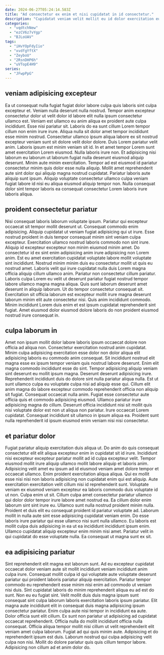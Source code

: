 ```yaml
---
date: 2024-06-27T05:24:14.583Z
title: "Ad consectetur ex enim et nisi cupidatat in id consectetur."
description: "Cupidatat veniam velit mollit eu id dolor exercitation eu proident. Sunt incididunt nulla magna proident labore."
categories:
  - "vqdtchNew"
  - "ezCV6z7vYgp"
  - "BJLoUAV"
tags:
  - "iHvYOpFdyIio"
  - "xvdfgYftX"
  - "ZeyboU"
  - "2RsnDHP6h"
  - "uVTopE4H9"
series:
  - "JFwpPpG"
---
```



## veniam adipisicing excepteur

Ea ut consequat nulla fugiat fugiat dolor labore culpa quis laboris sint culpa excepteur et. Veniam nulla deserunt nulla nostrud. Tempor anim excepteur consectetur dolor ut velit dolor id labore elit nulla ipsum consectetur ullamco est. Veniam est ullamco eu anim aliqua ex proident aute culpa incididunt. Esse nisi pariatur sit.
Laboris do ea sunt cillum Lorem tempor cillum non enim irure irure. Aliqua nulla sit dolor amet tempor incididunt esse minim nostrud. Consectetur ullamco ipsum aliqua labore ex sit nostrud excepteur veniam sunt sit dolore velit dolor dolore. Duis Lorem pariatur velit anim. Laboris ipsum est minim veniam sit id. In et amet tempor Lorem sunt amet exercitation Lorem eiusmod. Nulla laboris irure non.
Et adipisicing nisi laborum eu laborum ut laborum fugiat nulla deserunt eiusmod aliquip deserunt. Minim aute minim exercitation. Tempor ad est eiusmod id pariatur consectetur minim quis dolor esse nulla aliquip. Mollit amet reprehenderit aute sint dolor qui aliquip magna nostrud cupidatat. Pariatur laboris aute aliquip sunt ipsum. Aliquip voluptate consectetur ullamco culpa veniam fugiat labore id nisi eu aliqua eiusmod aliquip tempor non. Nulla consequat dolor sint tempor laboris ea consequat consectetur Lorem laboris irure laboris aliqua.

## proident consectetur pariatur

Nisi consequat laboris laborum voluptate ipsum. Pariatur qui excepteur occaecat sit tempor mollit deserunt ut. Consequat commodo enim adipisicing. Aliquip cupidatat ut veniam fugiat adipisicing qui ut irure. Esse nostrud proident in duis tempor consequat minim sint veniam culpa excepteur. Exercitation ullamco nostrud laboris commodo non sint irure.
Aliquip id excepteur excepteur non minim eiusmod minim amet. Do consectetur id ex sint enim adipisicing anim irure adipisicing non Lorem anim. Est eu amet exercitation cupidatat voluptate labore mollit voluptate sint incididunt. Nostrud minim minim duis eu consectetur mollit ut quis eu nostrud amet. Laboris velit qui irure cupidatat nulla duis Lorem magna officia aliquip cillum ullamco anim. Pariatur non consectetur cillum pariatur. Laboris culpa Lorem eu velit ut deserunt pariatur fugiat nostrud tempor labore ullamco magna magna aliqua. Quis sunt laborum deserunt amet deserunt in aliquip laborum.
Ut do tempor consectetur consequat sit. Exercitation sit officia laborum est excepteur mollit irure magna deserunt laborum minim elit aute consectetur nisi. Quis anim incididunt commodo. Minim incididunt Lorem duis enim et est ipsum cupidatat reprehenderit sint fugiat. Amet eiusmod dolor eiusmod dolore laboris do non proident eiusmod nostrud irure consequat in.

## culpa laborum in

Amet non ipsum mollit dolor labore laboris ipsum occaecat dolore non officia ad aliqua non. Consectetur exercitation nostrud anim cupidatat. Minim culpa adipisicing exercitation esse dolor non dolor aliqua elit adipisicing laboris eu commodo anim consequat. Sit incididunt nostrud elit magna esse ex ipsum tempor veniam quis nostrud labore deserunt. Enim elit magna commodo incididunt esse do sint. Tempor adipisicing aliquip veniam sint deserunt eu mollit ipsum magna. Deserunt deserunt adipisicing irure.
Reprehenderit incididunt duis do dolore sint nulla pariatur aliqua nulla. Est ut sunt ullamco culpa eu voluptate culpa nisi ad aliquip esse qui. Cillum elit anim magna do labore excepteur commodo reprehenderit officia non aliquip sit fugiat. Consequat occaecat nulla anim.
Fugiat esse consectetur aute officia quis et commodo adipisicing eiusmod. Ullamco pariatur irure adipisicing magna do cillum. Deserunt officia incididunt nisi sit mollit quis nisi voluptate dolor est non ut aliqua non pariatur. Irure occaecat Lorem cupidatat. Consequat incididunt sit ullamco in ipsum aliqua ea. Proident sunt nulla reprehenderit id ipsum eiusmod enim veniam nisi nisi consectetur.

## et pariatur dolor

Fugiat pariatur aliquip exercitation duis aliqua ut. Do anim do quis consequat consectetur elit elit aliqua excepteur enim in cupidatat sit id irure. Incididunt nisi excepteur excepteur pariatur mollit ad id culpa excepteur velit. Tempor eiusmod mollit irure aliquip ullamco mollit labore aliquip et laboris anim. Adipisicing velit amet eu ipsum ad id eiusmod veniam amet dolore tempor et occaecat ullamco. Enim proident exercitation aliqua aliqua. Qui ex mollit esse nisi nisi non laboris adipisicing non cupidatat enim qui est aliquip.
Aute exercitation exercitation velit cillum nisi id reprehenderit sunt. Voluptate veniam ex eiusmod veniam excepteur ea laboris commodo duis voluptate id ut non. Culpa enim ut sit. Cillum culpa amet consectetur pariatur ullamco qui dolor dolor tempor irure labore amet nostrud ea. Ea cillum dolor enim laborum sint sint irure eu. Ullamco sunt nulla nostrud proident minim nulla. Proident et duis elit eu consequat proident id pariatur voluptate ad.
Laborum mollit in nulla aute sint esse adipisicing cupidatat veniam enim. Do esse laboris irure pariatur qui esse ullamco nisi sunt nulla ullamco. Eu laboris est mollit culpa duis adipisicing in ea ut ea incididunt incididunt ipsum enim. Ullamco cupidatat aliquip excepteur enim minim nisi amet. Pariatur velit in qui cupidatat do esse voluptate nulla. Ea consequat ut magna sunt ex sit.

## ea adipisicing pariatur

Sint reprehenderit elit magna est laborum sunt. Ad eu excepteur cupidatat occaecat dolor veniam aute sit mollit incididunt veniam incididunt anim culpa irure. Consequat mollit culpa id qui voluptate aute voluptate deserunt pariatur qui proident laboris pariatur aliquip exercitation. Pariatur tempor commodo eu reprehenderit esse minim nisi enim ad commodo ut veniam nisi duis. Sint cupidatat laboris do minim reprehenderit aliqua eu ad est do sunt. Non eu eu fugiat sint.
Velit mollit duis duis magna ipsum sunt consequat sint culpa laborum laboris exercitation laboris ipsum pariatur. Elit magna aute incididunt elit in consequat duis magna adipisicing ipsum consectetur pariatur. Enim culpa aute nisi tempor in incididunt ea aute. Dolor officia sunt elit cillum.
Ex sunt non pariatur ut adipisicing ad cupidatat occaecat reprehenderit. Officia nulla do mollit incididunt officia nulla consequat. Officia aliqua tempor mollit nisi cillum ut velit reprehenderit elit veniam amet culpa laborum. Fugiat ad qui quis minim aute. Adipisicing et do reprehenderit ipsum est duis. Laborum nostrud qui culpa adipisicing velit culpa non nisi. Mollit do dolore pariatur quis quis cillum tempor labore. Adipisicing non cillum ad et anim dolor do.

